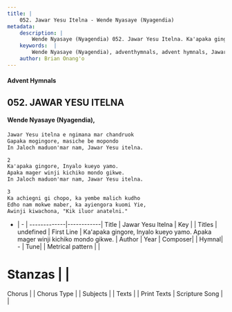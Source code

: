 ```yaml
---
title: |
    052. Jawar Yesu Itelna - Wende Nyasaye (Nyagendia)
metadata:
    description: |
        Wende Nyasaye (Nyagendia) 052. Jawar Yesu Itelna. Ka'apaka gingore, Inyalo kueyo yamo. Apaka mager winji kichiko mondo gikwe. In Jaloch maduon'mar nam, Jawar Yesu itelna.  
    keywords:  |
        Wende Nyasaye (Nyagendia), adventhymnals, advent hymnals, Jawar Yesu Itelna, Ka'apaka gingore, Inyalo kueyo yamo. Apaka mager winji kichiko mondo gikwe.. 
    author: Brian Onang'o
---
```


#### Advent Hymnals
## 052. JAWAR YESU ITELNA
####  Wende Nyasaye (Nyagendia),

```txt
Jawar Yesu itelna e ngimana mar chandruok
Gapaka mogingore, masiche be mopondo
In Jaloch maduon'mar nam, Jawar Yesu itelna.

2
Ka'apaka gingore, Inyalo kueyo yamo.
Apaka mager winji kichiko mondo gikwe.
In Jaloch maduon'mar nam, Jawar Yesu itelna.

3
Ka achiegni gi chopo, ka yembe malich kudho
Edho nam mokwe maber, ka ayiengora kuomi Yie,
Awinji kiwachona, "Kik iluor anatelni."


```

- |   -  |
-------------|------------|
Title | Jawar Yesu Itelna |
Key |  |
Titles | undefined |
First Line | Ka'apaka gingore, Inyalo kueyo yamo. Apaka mager winji kichiko mondo gikwe. |
Author | 
Year | 
Composer| |
Hymnal|  - |
Tune|  |
Metrical pattern | |
# Stanzas |  |
Chorus |  |
Chorus Type |  |
Subjects | |
Texts |  |
Print Texts | 
Scripture Song |  |
    
